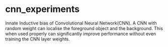 # cnn_experiments
Innate Inductive bias of Convolutional Neural Network(CNN).
A CNN with random weight can localise the foreground object and the background. This when used properly can significantly improve performance without even training the CNN layer weights.
